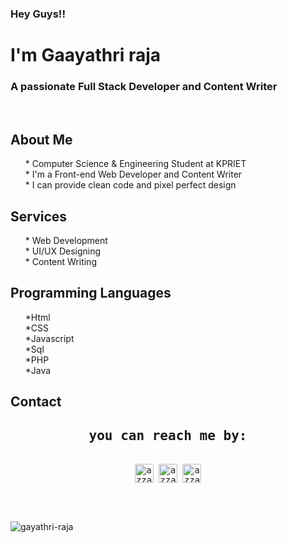 <h3 align="left"> Hey Guys!! </h3>
<h1 align="left"> I'm Gaayathri raja</h1>
<h3 align="left">A passionate Full Stack Developer and Content Writer</h3>
<br>
<h2> About Me</h2>
<ul>
    * Computer Science & Engineering Student at KPRIET <br>
    * I'm a Front-end Web Developer and Content Writer <br>
    * I can provide clean code and pixel perfect design <br>
</ul>

<h2>Services</h2>
<ul>
   * Web Development <br>
   * UI/UX Designing <br>
   * Content Writing 
</ul>

<h2>Programming Languages</h2>
<ul>
   *Html <br>
   *CSS <br>
   *Javascript <br>
   *Sql <br>
   *PHP <br>
   *Java <br> 
</ul>

<h2>Contact</h2>
 <div>
  <samp>
    <h2 align="center">you can reach me by:</h2>
    <p align="center">
      <br/>
      <a href="https://www.linkedin.com/in/gaayathri-raja-83369b225" target="blank"><img align="center"
         src="https://img.shields.io/badge/linkedin-%231DA1F2.svg?style=for-the-badge&logo=linkedin&logoColor=white"
         alt="azzar" height="30"/></a>
      <a href="https://www.facebook.com/profile.php?id=100080059535011&mibextid=ZbWKwL" target="blank"><img align="center"
         src="https://img.shields.io/badge/facebook-4267B2.svg?style=for-the-badge&logo=facebook&logoColor=white"
         alt="azzar" height="30"/></a>
      <a href="mailto:gaayathri2629@gmail.com" target="blank"><img align="center"
         src="https://img.shields.io/badge/gmail-EA4335.svg?style=for-the-badge&logo=gmail&logoColor=white"
         alt="azzar" height="30"/></a>
     </p>
  </samp>
</div>
<br>
<br>
<p><img align="center" src="https://github-readme-streak-stats.herokuapp.com/?user=gayathri-raja&" alt="gayathri-raja"/></p>


